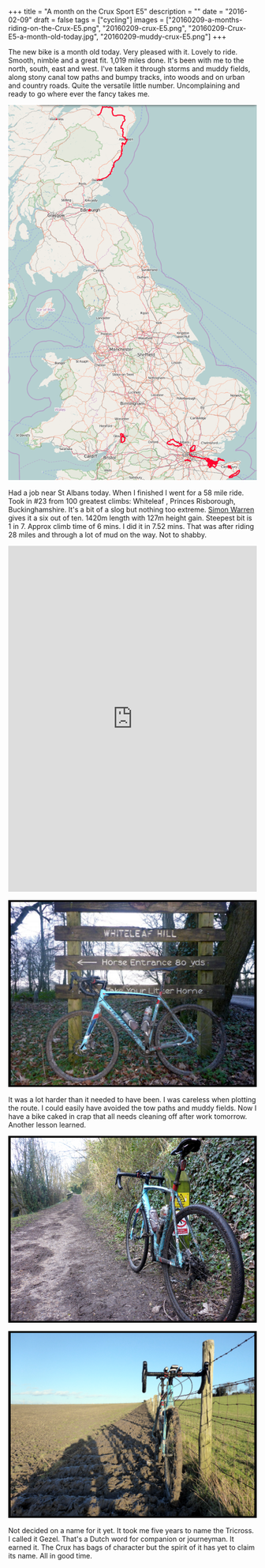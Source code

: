 +++
title = "A month on the Crux Sport E5"
description = ""
date = "2016-02-09"
draft = false
tags = ["cycling"]
images = ["20160209-a-months-riding-on-the-Crux-E5.png", "20160209-crux-E5.png",
"20160209-Crux-E5-a-month-old-today.jpg", "20160209-muddy-crux-E5.png"]
+++

The new bike is a month old today. Very pleased with it. Lovely to ride. Smooth, nimble and a great fit. 1,019 miles done. It's been with me to the north, south, east and west. I've taken it through storms and muddy fields, along stony canal tow paths and bumpy tracks, into woods and on urban and country roads. Quite the versatile little number. Uncomplaining and ready to go where ever the fancy takes me.

![](20160209-a-months-riding-on-the-Crux-E5.png)

Had a job near St Albans today. When I finished I went for a 58 mile ride. Took in #23 from 100 greatest climbs: Whiteleaf , Princes Risborough, Buckinghamshire. It's a bit of a slog but nothing too extreme. [Simon Warren](https://www.100climbs.co.uk) gives it a six out of ten. 1420m length with 127m height gain. Steepest bit is 1 in 7. Approx climb time of 6 mins. I did it in 7.52 mins. That was after riding 28 miles and through a lot of mud on the way. Not to shabby.

<iframe src="https://ridewithgps.com/embeds?type=trip&id=21152825&title=Whiteleaf&metricUnits=true&sampleGraph=true&distanceMarkers=true&showPhotos=true" style="width: 1px; min-width: 100%; height: 700px; border: none;" scrolling="no"></iframe>

![](20160209-Crux-E5-a-month-old-today.jpg "A month old today!")

It was a lot harder than it needed to have been. I was careless when plotting the route. I could easily have avoided the tow paths and muddy fields. Now I have a bike caked in crap that all needs cleaning off after work tomorrow. Another lesson learned.

![canal crux E5](20160209-crux-E5.png "Should have taken the A4251.")

![muddy crux E5](20160209-muddy-crux-E5.png "Completely unnecessary. Could have continued on Ellesborough Road and onto Wendover Rd, missed all of this and done the distance in less than half the time. Dohhh!")

Not decided on a name for it yet. It took me five years to name the Tricross. I called it Gezel. That's a Dutch word for companion or journeyman. It earned it. The Crux has bags of character but the spirit of it has yet to claim its name. All in good time.
